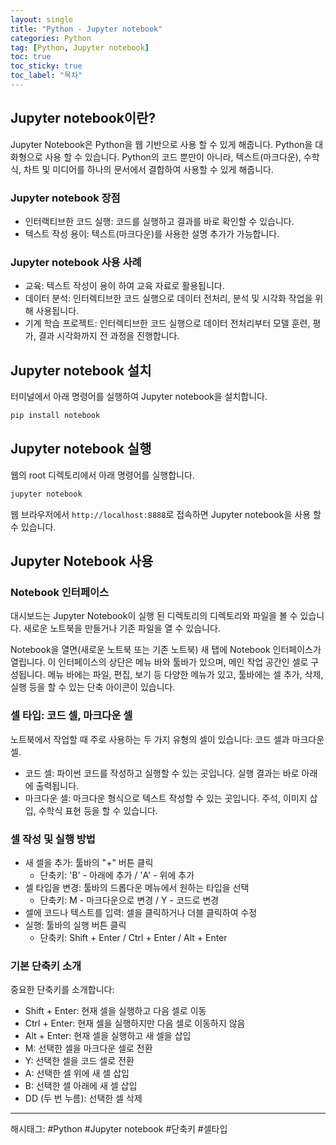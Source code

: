 ```yaml
---
layout: single
title: "Python - Jupyter notebook"
categories: Python
tag: [Python, Jupyter notebook]
toc: true
toc_sticky: true
toc_label: "목차"
---
```


## Jupyter notebook이란?

Jupyter Notebook은 Python을 웹 기반으로 사용 할 수 있게 해줍니다. Python을 대화형으로 사용 할 수 있습니다. Python의 코드 뿐만이 아니라, 텍스트(마크다운), 수학식, 차트 및 미디어를 하나의 문서에서 결합하여 사용할 수 있게 해줍니다.

### Jupyter notebook 장점

- 인터랙티브한 코드 실행: 코드를 실행하고 결과를 바로 확인할 수 있습니다.
- 텍스트 작성 용이: 텍스트(마크다운)를 사용한 설명 추가가 가능합니다.

### Jupyter notebook 사용 사례

- 교육: 텍스트 작성이 용이 하여 교육 자료로 활용됩니다.
- 데이터 분석: 인터렉티브한 코드 실행으로 데이터 전처리, 분석 및 시각화 작업을 위해 사용됩니다.
- 기계 학습 프로젝트: 인터렉티브한 코드 실행으로 데이터 전처리부터 모델 훈련, 평가, 결과 시각화까지 전 과정을 진행합니다.

## Jupyter notebook 설치

터미널에서 아래 명령어를 실행하여 Jupyter notebook을 설치합니다.

```bash
pip install notebook
```

## Jupyter notebook 실행

웹의 root 디렉토리에서 아래 명령어를 실행합니다.

```bash
jupyter notebook
```

웹 브라우저에서 `http://localhost:8888`로 접속하면 Jupyter notebook을 사용 할 수 있습니다.

## Jupyter Notebook 사용

### Notebook 인터페이스

대시보드는 Jupyter Notebook이 실행 된 디렉토리의 디렉토리와 파일을 볼 수 있습니다. 새로운 노트북을 만들거나 기존 파일을 열 수 있습니다.

Notebook을 열면(새로운 노트북 또는 기존 노트북) 새 탭에 Notebook 인터페이스가 열립니다. 이 인터페이스의 상단은 메뉴 바와 툴바가 있으며, 메인 작업 공간인 셀로 구성됩니다. 메뉴 바에는 파일, 편집, 보기 등 다양한 메뉴가 있고, 툴바에는 셀 추가, 삭제, 실행 등을 할 수 있는 단축 아이콘이 있습니다.

### 셀 타입: 코드 셀, 마크다운 셀

노트북에서 작업할 때 주로 사용하는 두 가지 유형의 셀이 있습니다: 코드 셀과 마크다운 셀.

- 코드 셀: 파이썬 코드를 작성하고 실행할 수 있는 곳입니다. 실행 결과는 바로 아래에 출력됩니다.
- 마크다운 셀: 마크다운 형식으로 텍스트 작성할 수 있는 곳입니다. 주석, 이미지 삽입, 수학식 표현 등을 할 수 있습니다.

### 셀 작성 및 실행 방법

- 새 셀을 추가: 툴바의 "+" 버튼 클릭
  - 단축키: 'B' - 아래에 추가 / 'A' - 위에 추가
- 셀 타입을 변경: 툴바의 드롭다운 메뉴에서 원하는 타입을 선택
  - 단축키: M - 마크다운으로 변경 / Y - 코드로 변경
- 셀에 코드나 텍스트를 입력: 셀을 클릭하거나 더블 클릭하여 수정
- 실행: 툴바의 실행 버튼 클릭
  - 단축키: Shift + Enter / Ctrl + Enter / Alt + Enter

### 기본 단축키 소개

중요한 단축키를 소개합니다:

- Shift + Enter: 현재 셀을 실행하고 다음 셀로 이동
- Ctrl + Enter: 현재 셀을 실행하지만 다음 셀로 이동하지 않음
- Alt + Enter: 현재 셀을 실행하고 새 셀을 삽입
- M: 선택한 셀을 마크다운 셀로 전환
- Y: 선택한 셀을 코드 셀로 전환
- A: 선택한 셀 위에 새 셀 삽입
- B: 선택한 셀 아래에 새 셀 삽입
- DD (두 번 누름): 선택한 셀 삭제

---

해시태그: #Python #Jupyter notebook #단축키 #셀타입
